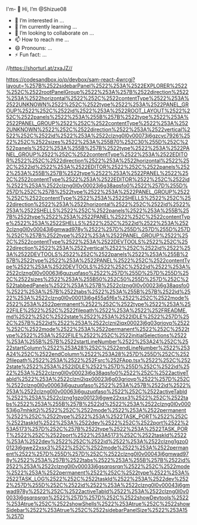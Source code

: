 I'm- 👋 Hi, I’m @Shizue08
- 👀 I’m interested in ...
- 🌱 I’m currently learning ...
- 💞️ I’m looking to collaborate on ...
- 📫 How to reach me ...
- 😄 Pronouns: ...
- ⚡ Fun fact: ...

<!---
Shizue08/Shizue08 is a ✨ special ✨ repository because its `README.md` (this file) appears on your GitHub profile.
You can click the Preview link to take a look at your changes.
--->

//https://shorturl.at/zxaJZ//

https://codesandbox.io/p/devbox/sam-react-4wrcgj?layout=%257B%2522sidebarPanel%2522%253A%2522EXPLORER%2522%252C%2522rootPanelGroup%2522%253A%257B%2522direction%2522%253A%2522horizontal%2522%252C%2522contentType%2522%253A%2522UNKNOWN%2522%252C%2522type%2522%253A%2522PANEL_GROUP%2522%252C%2522id%2522%253A%2522ROOT_LAYOUT%2522%252C%2522panels%2522%253A%255B%257B%2522type%2522%253A%2522PANEL_GROUP%2522%252C%2522contentType%2522%253A%2522UNKNOWN%2522%252C%2522direction%2522%253A%2522vertical%2522%252C%2522id%2522%253A%2522clzng0l0v00073j6gzcyc7926%2522%252C%2522sizes%2522%253A%255B70%252C30%255D%252C%2522panels%2522%253A%255B%257B%2522type%2522%253A%2522PANEL_GROUP%2522%252C%2522contentType%2522%253A%2522EDITOR%2522%252C%2522direction%2522%253A%2522horizontal%2522%252C%2522id%2522%253A%2522EDITOR%2522%252C%2522panels%2522%253A%255B%257B%2522type%2522%253A%2522PANEL%2522%252C%2522contentType%2522%253A%2522EDITOR%2522%252C%2522id%2522%253A%2522clzng0l0v00023j6g38aqsfo0%2522%257D%255D%257D%252C%257B%2522type%2522%253A%2522PANEL_GROUP%2522%252C%2522contentType%2522%253A%2522SHELLS%2522%252C%2522direction%2522%253A%2522horizontal%2522%252C%2522id%2522%253A%2522SHELLS%2522%252C%2522panels%2522%253A%255B%257B%2522type%2522%253A%2522PANEL%2522%252C%2522contentType%2522%253A%2522SHELLS%2522%252C%2522id%2522%253A%2522clzng0l0v00043j6gmwad978y%2522%257D%255D%257D%255D%257D%252C%257B%2522type%2522%253A%2522PANEL_GROUP%2522%252C%2522contentType%2522%253A%2522DEVTOOLS%2522%252C%2522direction%2522%253A%2522vertical%2522%252C%2522id%2522%253A%2522DEVTOOLS%2522%252C%2522panels%2522%253A%255B%257B%2522type%2522%253A%2522PANEL%2522%252C%2522contentType%2522%253A%2522DEVTOOLS%2522%252C%2522id%2522%253A%2522clzng0l0v00063j6guzuqfaso%2522%257D%255D%257D%255D%252C%2522sizes%2522%253A%255B50%252C50%255D%257D%252C%2522tabbedPanels%2522%253A%257B%2522clzng0l0v00023j6g38aqsfo0%2522%253A%257B%2522tabs%2522%253A%255B%257B%2522id%2522%253A%2522clzng0l0v00013j6g455a5f6x%2522%252C%2522mode%2522%253A%2522permanent%2522%252C%2522type%2522%253A%2522FILE%2522%252C%2522filepath%2522%253A%2522%252FREADME.md%2522%252C%2522state%2522%253A%2522IDLE%2522%257D%252C%257B%2522id%2522%253A%2522clzni2iqx00023j6g03griovp%2522%252C%2522mode%2522%253A%2522permanent%2522%252C%2522type%2522%253A%2522FILE%2522%252C%2522initialSelections%2522%253A%255B%257B%2522startLineNumber%2522%253A24%252C%2522startColumn%2522%253A28%252C%2522endLineNumber%2522%253A24%252C%2522endColumn%2522%253A28%257D%255D%252C%2522filepath%2522%253A%2522%252Fsrc%252FApp.tsx%2522%252C%2522state%2522%253A%2522IDLE%2522%257D%255D%252C%2522id%2522%253A%2522clzng0l0v00023j6g38aqsfo0%2522%252C%2522activeTabId%2522%253A%2522clzni2iqx00023j6g03griovp%2522%257D%252C%2522clzng0l0v00063j6guzuqfaso%2522%253A%257B%2522id%2522%253A%2522clzng0l0v00063j6guzuqfaso%2522%252C%2522activeTabId%2522%253A%2522clzng1gzo00123j6gwe22xsx3%2522%252C%2522tabs%2522%253A%255B%257B%2522id%2522%253A%2522clzng0l0v00053j6g7mhklt2j%2522%252C%2522mode%2522%253A%2522permanent%2522%252C%2522type%2522%253A%2522TASK_PORT%2522%252C%2522taskId%2522%253A%2522dev%2522%252C%2522port%2522%253A5173%257D%252C%257B%2522type%2522%253A%2522TASK_PORT%2522%252C%2522port%2522%253A5173%252C%2522taskId%2522%253A%2522dev%2522%252C%2522id%2522%253A%2522clzng1gzo00123j6gwe22xsx3%2522%252C%2522mode%2522%253A%2522permanent%2522%257D%255D%257D%252C%2522clzng0l0v00043j6gmwad978y%2522%253A%257B%2522tabs%2522%253A%255B%257B%2522id%2522%253A%2522clzng0l0v00033j6gsqrpsrqn%2522%252C%2522mode%2522%253A%2522permanent%2522%252C%2522type%2522%253A%2522TASK_LOG%2522%252C%2522taskId%2522%253A%2522dev%2522%257D%255D%252C%2522id%2522%253A%2522clzng0l0v00043j6gmwad978y%2522%252C%2522activeTabId%2522%253A%2522clzng0l0v00033j6gsqrpsrqn%2522%257D%257D%252C%2522showDevtools%2522%253Atrue%252C%2522showShells%2522%253Atrue%252C%2522showSidebar%2522%253Atrue%252C%2522sidebarPanelSize%2522%253A15%257D

